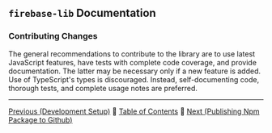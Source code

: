 ## `firebase-lib` Documentation

### Contributing Changes

The general recommendations to contribute to the library are to use latest
JavaScript features, have tests with complete code coverage, and provide
documentation.  The latter may be necessary only if a new feature is added.  Use
of TypeScript's types is discouraged.  Instead, self-documenting code, thorough
tests, and complete usage notes are preferred.

---

[Previous (Development Setup)](./15-development-setup.md) :palm_tree:
[Table of Contents](../README.md) :palm_tree:
[Next (Publishing Npm Package to Github)](./17-publishing-npm-package-to-github.md)
